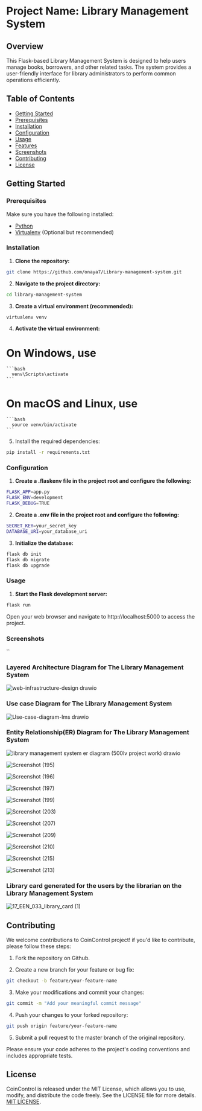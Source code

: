 # Project Name: Library Management System

## Overview

This Flask-based Library Management System is designed to help users manage books, borrowers, and other related tasks. The system provides a user-friendly interface for library administrators to perform common operations efficiently.

## Table of Contents

- [Getting Started](#getting-started)
- [Prerequisites](#prerequisites)
- [Installation](#installation)
- [Configuration](#configuration)
- [Usage](#usage)
- [Features](#features)
- [Screenshots](#screenshots)
- [Contributing](#contributing)
- [License](#license)

## Getting Started

### Prerequisites

Make sure you have the following installed:

- [Python](https://www.python.org/downloads/)
- [Virtualenv](https://virtualenv.pypa.io/en/latest/installation.html) (Optional but recommended)

### Installation

1. **Clone the repository:**

```bash
git clone https://github.com/onaya7/Library-management-system.git
```

2. **Navigate to the project directory:**

```bash
cd library-management-system
```

3. **Create a virtual environment (recommended):**

```bash
virtualenv venv
```

4. **Activate the virtual environment:**

# On Windows, use 
    ```bash
      venv\Scripts\activate
    ```
# On macOS and Linux, use
    ```bash
      source venv/bin/activate
    ```
5. Install the required dependencies:

```bash
pip install -r requirements.txt
```
### Configuration

1. **Create a .flaskenv file in the project root and configure the following:**

```bash
FLASK_APP=app.py
FLASK_ENV=development
FLASK_DEBUG=TRUE
```

2. **Create a .env file in the project root and configure the following:**

```bash
SECRET_KEY=your_secret_key
DATABASE_URI=your_database_uri
```

3. **Initialize the database:**

```bash
flask db init
flask db migrate
flask db upgrade
```

### Usage

1. **Start the Flask development server:**

```bash
flask run
```
Open your web browser and navigate to http://localhost:5000 to access the project.

### Screenshots

``
### Layered Architecture Diagram for The Library Management System
![web-infrastructure-design drawio](https://github.com/onaya7/Library-management-system/assets/63925047/aa1eba2c-90fb-4d8e-81ac-106cbc01197f)

### Use case Diagram for The Library Management System
![Use-case-diagram-lms drawio](https://github.com/onaya7/Library-management-system/assets/63925047/eba812a1-513c-4886-b5b6-ffc1409c467a)

### Entity Relationship(ER)  Diagram for The Library Management System
![library management system er diagram (500lv project work) drawio](https://github.com/onaya7/Library-management-system/assets/63925047/cdeccbf1-44a8-4672-8743-67d5ffca5076)

![Screenshot (195)](https://github.com/onaya7/Library-management-system/assets/63925047/7092a484-d0e6-48ec-9b76-0c26612a36fa)

![Screenshot (196)](https://github.com/onaya7/Library-management-system/assets/63925047/9f82ac9c-df51-4aaf-97c9-a61bb0094195)

![Screenshot (197)](https://github.com/onaya7/Library-management-system/assets/63925047/a21d1513-4d05-4534-9ef4-b48406a5bc2a)

![Screenshot (199)](https://github.com/onaya7/Library-management-system/assets/63925047/e9e49734-3c00-4eea-83b8-3967274f48b1)

![Screenshot (203)](https://github.com/onaya7/Library-management-system/assets/63925047/eb3c8ba5-2307-4af3-9f83-7e9eea74cfff)

![Screenshot (207)](https://github.com/onaya7/Library-management-system/assets/63925047/b9dd0988-c56f-46ad-86a0-9673bedb3614)

![Screenshot (209)](https://github.com/onaya7/Library-management-system/assets/63925047/373e8f43-da0f-43ff-85dc-94cac7cf029b)

![Screenshot (210)](https://github.com/onaya7/Library-management-system/assets/63925047/01fd6b40-5188-4ddb-8063-c1b090d7b53e)

![Screenshot (215)](https://github.com/onaya7/Library-management-system/assets/63925047/0c007286-7843-4ff9-a219-5031ea3ba2e2)

![Screenshot (213)](https://github.com/onaya7/Library-management-system/assets/63925047/7a68ea90-827d-4eb8-aca7-76b637ff7d49)

### Library card generated for the users by the librarian on the Library Management System
![17_EEN_033_library_card (1)](https://github.com/onaya7/Library-management-system/assets/63925047/d2674533-3bc9-49f6-ae8e-e504f1853382)


## Contributing

We welcome contributions to CoinControl project! if you'd like to contribute, please follow these steps:

1.  Fork the repository on Github.

2.  Create a new branch for your feature or bug fix:

```bash
git checkout -b feature/your-feature-name
```

3.  Make your modifications and commit your changes:

```bash
git commit -m "Add your meaningful commit message"
```

4.  Push your changes to your forked repository:

```bash
git push origin feature/your-feature-name
```

5.  Submit a pull request to the master branch of the original repository.

Please ensure your code adheres to the project's coding conventions and includes appropriate tests.

## License

CoinControl is released under the MIT License, which allows you to use, modify, and distribute the code freely. See the LICENSE file for more details.
[MIT LICENSE](https://github.com/onaya7/Library-management-system/blob/master/LICENSE.md).